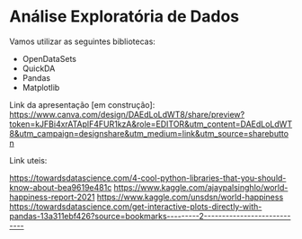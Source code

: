 # Análise Exploratória de Dados

Vamos utilizar as seguintes bibliotecas:

- OpenDataSets
- QuickDA
- Pandas
- Matplotlib


Link da apresentação [em construção]: https://www.canva.com/design/DAEdLoLdWT8/share/preview?token=kJFBi4xrATAplF4FUR1kzA&role=EDITOR&utm_content=DAEdLoLdWT8&utm_campaign=designshare&utm_medium=link&utm_source=sharebutton

Link uteis:

https://towardsdatascience.com/4-cool-python-libraries-that-you-should-know-about-bea9619e481c
https://www.kaggle.com/ajaypalsinghlo/world-happiness-report-2021
https://www.kaggle.com/unsdsn/world-happiness
https://towardsdatascience.com/get-interactive-plots-directly-with-pandas-13a311ebf426?source=bookmarks---------2----------------------------
